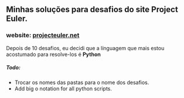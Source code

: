 ## Minhas soluções para desafios do site Project Euler.
### website: <a href="https://projecteuler.net/"> projecteuler.net </a>
Depois de 10 desafios, eu decidi que a línguagem que mais estou acostumado para resolve-los é <b>Python</b>
<br>
##### Todo:
- Trocar os nomes das pastas para o nome dos desafios.
- Add big o notation for all python scripts.
